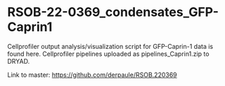 # RSOB-22-0369_condensates_GFP-Caprin1
Cellprofiler output analysis/visualization script for GFP-Caprin-1 data is found here.
Cellprofiler pipelines uploaded as pipelines_Caprin1.zip to DRYAD.

Link to master: https://github.com/derpaule/RSOB.220369
